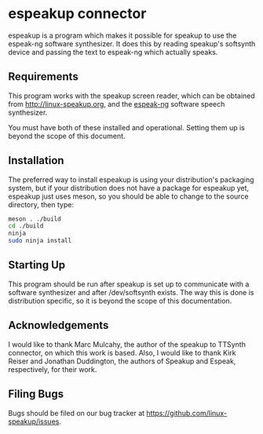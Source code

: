 # espeakup connector

espeakup is a program which makes it possible for speakup to use
the espeak-ng software synthesizer.  It does this by reading speakup's
softsynth device and passing the text to espeak-ng which actually speaks.

## Requirements

This program works with the speakup screen reader, which can be obtained
from http://linux-speakup.org, and the
[espeak-ng](https://github.com/espeak-ng/espeak-ng) software speech
synthesizer.

You must have both of these installed and operational.  Setting them up
is beyond the scope of this document.

## Installation

The preferred way to install espeakup is using your distribution's
packaging system, but if your distribution does not have a package for
espeakup yet, espeakup just uses meson, so you should be able to
change to the source directory, then type:

```bash
meson . ./build
cd ./build
ninja
sudo ninja install
```

## Starting Up

This program should be run after speakup is set up to communicate with a
software synthesizer and after /dev/softsynth exists.  The way this is
done is distribution specific, so it is beyond the scope of this
documentation.

## Acknowledgements

I would like to thank Marc Mulcahy, the author of the speakup to
TTSynth connector, on which this work is based.  Also, I would like
to thank Kirk Reiser and Jonathan Duddington, the
authors of Speakup and Espeak, respectively, for their work.

## Filing Bugs

Bugs should be filed on our bug tracker at
https://github.com/linux-speakup/issues.
